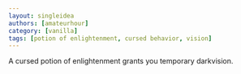 ```yaml
---
layout: singleidea
authors: [amateurhour]
category: [vanilla]
tags: [potion of enlightenment, cursed behavior, vision]
---
```

A cursed potion of enlightenment grants you temporary darkvision.
